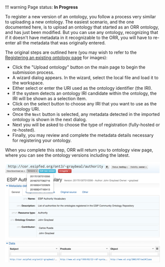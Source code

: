 !!! warning
    Page status: **In Progress**
    
To register a new version of an ontology, you follow a process very similar to uploading a new ontology. 
The easiest scenario, and the one documented here, is to upload an ontology that started as an ORR ontology, 
and has just been modified. But you can use any ontology, recognizing that if it doesn't have metadata in it recognizable to the ORR,
you will have to re-enter all the metadata that was originally entered.

The original steps are outlined here (you may wish to refer to the 
[Registering an existing ontology page](http://mmisw.org/orrdoc/ontology/new) for images):

* Click the "Upload ontology" button on the main page to begin the submission process.
* A wizard dialog appears. In the wizard, select the local file and load it to the workspace. 
* Either select or enter the URI used as the ontology identifier (the IRI). 
 * If the system detects an ontology IRI candidate within the ontology, the IRI will be shown as a selection item. 
 * Click on the select button to choose any IRI that you want to use as the ontology URI.
* Once the `Next` button is selected, any metadata detected in the imported ontology is shown in the next dialog.
* Next you will be asked to choose the type of registration (fully-hosted or re-hosted).  
* Finally, you may review and complete the metadata details necessary for registering your ontology. 

When you complete this step, ORR will return you to ontology view page, where you can see the ontology versions including the latest.
    
![Ontology replacement complete](../img/cor/ontology-replace-successful-20170129.png)
